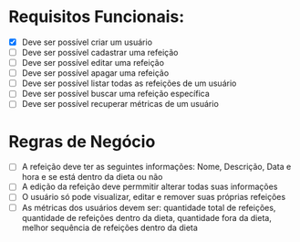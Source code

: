 # Requisitos Funcionais: 
  - [x] Deve ser possível criar um usuário
  - [ ] Deve ser possível cadastrar uma refeição
  - [ ] Deve ser possível editar uma refeição
  - [ ] Deve ser possível apagar uma refeição
  - [ ] Deve ser possível listar todas as refeições de um usuário
  - [ ] Deve ser possível buscar uma refeição específica
  - [ ] Deve ser possível recuperar métricas de um usuário

# Regras de Negócio
  - [ ] A refeição deve ter as seguintes informações: Nome, Descrição, Data e hora e se está dentro da dieta ou não
  - [ ] A edição da refeição deve permmitir alterar todas suas informações
  - [ ] O usuário só pode visualizar, editar e remover suas próprias refeições
  - [ ] As métricas dos usuários devem ser: quantidade total de refeições, quantidade de refeições dentro da dieta, quantidade fora da dieta, melhor sequência de refeições dentro da dieta